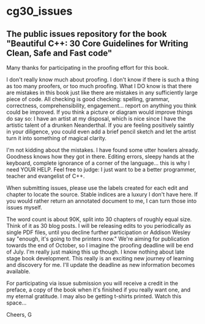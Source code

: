 # cg30_issues
## The public issues repository for the book "Beautiful C++: 30 Core Guidelines for Writing Clean, Safe and Fast code"

Many thanks for participating in the proofing effort for this book. 

I don't really know much about proofing. I don't know if there is such a thing as too many proofers, or too much proofing. What I DO know is that there are mistakes in this book just like there are mistakes in any sufficiently large piece of code. All checking is good checking: spelling, grammar, correctness, comprehensibility, engagement... report on anything you think could be improved. If you think a picture or diagram would improve things do say so: I have an artist at my disposal, which is nice since I have the artistic talent of a drunken Neanderthal. If you are feeling positively saintly in your diligence, you could even add a brief pencil sketch and let the artist turn it into something of magical clarity.

I'm not kidding about the mistakes. I have found some utter howlers already. Goodness knows how they got in there. Editing errors, sleepy hands at the keyboard, complete ignorance of a corner of the language... this is why I need YOUR HELP. Feel free to judge: I just want to be a better programmer, teacher and evangelist of C++.

When submitting issues, please use the labels created for each edit and chapter to locate the source. Stable indices are a luxury I don't have here. If you would rather return an annotated document to me, I can turn those into issues myself.

The word count is about 90K, split into 30 chapters of roughly equal size. Think of it as 30 blog posts. I will be releasing edits to you periodically as single PDF files, until you decline further participation or Addison Wesley say "enough, it's going to the printers now." We're aiming for publication towards the end of October, so I imagine the proofing deadline will be end of July. I'm really just making this up though. I know nothing about late stage book development. This really is an exciting new journey of learning and discovery for me. I'll update the deadline as new information becomes available.

For participating via issue submission you will receive a credit in the preface, a copy of the book when it's finished if you really want one, and my eternal gratitude. I may also be getting t-shirts printed. Watch this space...

Cheers,
G
